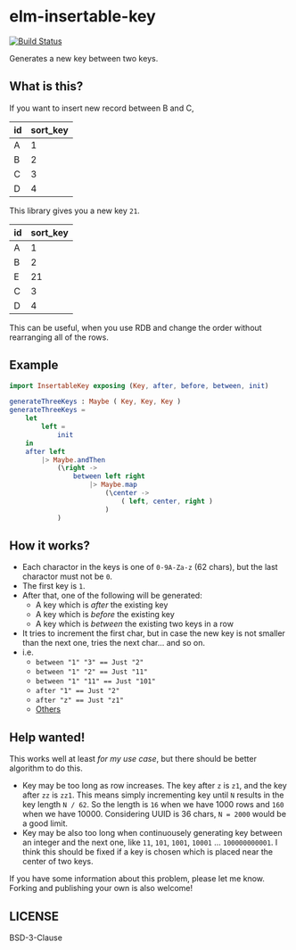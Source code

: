 # elm-insertable-key

[![Build Status](https://travis-ci.org/jinjor/elm-insertable-key.svg?branch=master)](https://travis-ci.org/jinjor/elm-insertable-key)

Generates a new key between two keys.

## What is this?

If you want to insert new record between B and C,

|id|sort_key|
|:--|:--|
|A|1|
|B|2|
|C|3|
|D|4|

This library gives you a new key `21`.

|id|sort_key|
|:--|:--|
|A|1|
|B|2|
|E|21|
|C|3|
|D|4|

This can be useful, when you use RDB and change the order without rearranging all of the rows.

## Example

```elm
import InsertableKey exposing (Key, after, before, between, init)

generateThreeKeys : Maybe ( Key, Key, Key )
generateThreeKeys =
    let
        left =
            init
    in
    after left
        |> Maybe.andThen
            (\right ->
                between left right
                    |> Maybe.map
                        (\center ->
                            ( left, center, right )
                        )
            )
```

## How it works?

- Each charactor in the keys is one of `0-9A-Za-z` (62 chars), but the last charactor must not be `0`.
- The first key is `1`.
- After that, one of the following will be generated:
  - A key which is *after* the existing key
  - A key which is *before* the existing key
  - A key which is *between* the existing two keys in a row
- It tries to increment the first char, but in case the new key is not smaller than the next one, tries the next char... and so on.
- i.e.
  - `between "1" "3" == Just "2"`
  - `between "1" "2" == Just "11"`
  - `between "1" "11" == Just "101"`
  - `after "1" == Just "2"`
  - `after "z" == Just "z1"`
  - [Others](https://github.com/jinjor/elm-insertable-key/blob/fa3f47692490d77ac603e4f6284e68d4681e2678/tests/Tests.elm#L91-L154)


## Help wanted!

This works well at least *for my use case*, but there should be better algorithm to do this.

- Key may be too long as row increases. The key after `z` is `z1`, and the key after `zz` is `zz1`. This means simply incrementing key until `N` results in the key length `N / 62`. So the length is `16` when we have 1000 rows and `160` when we have 10000. Considering UUID is 36 chars, `N = 2000` would be a good limit.
- Key may be also too long when continuousely generating key between an integer and the next one, like `11`, `101`, `1001`, `10001` ... `100000000001`. I think this should be fixed if a key is chosen which is placed near the center of two keys.

If you have some information about this problem, please let me know. Forking and publishing your own is also welcome!

## LICENSE

BSD-3-Clause
